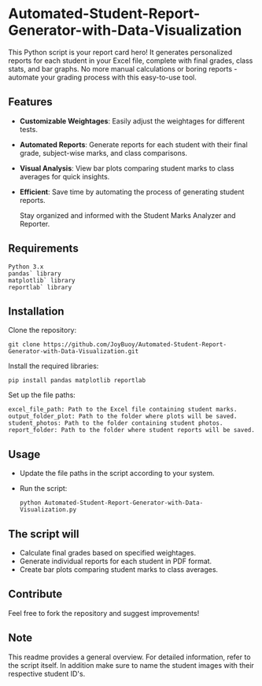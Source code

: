 # Automated-Student-Report-Generator-with-Data-Visualization

This Python script is your report card hero! It generates personalized reports for each student in your Excel file, complete with final grades, class stats, and bar graphs. No more manual calculations or boring reports - automate your grading process with this easy-to-use tool.

<h2>Features</h2>

- **Customizable Weightages**: Easily adjust the weightages for different tests.
- **Automated Reports**: Generate reports for each student with their final grade, subject-wise marks, and class comparisons.
- **Visual Analysis**: View bar plots comparing student marks to class averages for quick insights.
- **Efficient**: Save time by automating the process of generating student reports.

  Stay organized and informed with the Student Marks Analyzer and Reporter.

<h2>Requirements</h2>

    Python 3.x
    pandas` library
    matplotlib` library
    reportlab` library
    

<h2>Installation</h2>
 Clone the repository:

    git clone https://github.com/JoyBuoy/Automated-Student-Report-Generator-with-Data-Visualization.git
    
Install the required libraries:

    pip install pandas matplotlib reportlab
    
Set up the file paths:

    excel_file_path: Path to the Excel file containing student marks.
    output_folder_plot: Path to the folder where plots will be saved.
    student_photos: Path to the folder containing student photos.
    report_folder: Path to the folder where student reports will be saved.
    
<h2>Usage</h2>

- Update the file paths in the script according to your system.
  
- Run the script:

      python Automated-Student-Report-Generator-with-Data-Visualization.py
  
<h2>The script will</h2>

- Calculate final grades based on specified weightages.
- Generate individual reports for each student in PDF format.
- Create bar plots comparing student marks to class averages.


<h2>Contribute</h2>
Feel free to fork the repository and suggest improvements!

<h2>Note</h2>
This readme provides a general overview. For detailed information, refer to the script itself.
In addition make sure to name the student images with their respective student ID's.
